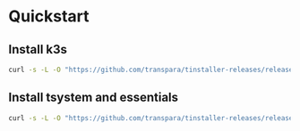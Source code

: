 # Quickstart

## Install k3s

```bash
curl -s -L -O "https://github.com/transpara/tinstaller-releases/releases/download/$(curl -s "https://api.github.com/repos/transpara/tinstaller-releases/releases/latest" | jq -r '.tag_name')/install-k3s" && chmod +x install-k3s && ./install-k3s
```

## Install tsystem and essentials
 
```bash
curl -s -L -O "https://github.com/transpara/tinstaller-releases/releases/download/$(curl -s "https://api.github.com/repos/transpara/tinstaller-releases/releases/latest" | jq -r '.tag_name')/install-tsystem && chmod +x install-tsystem && ./install-tsystem
```
 
